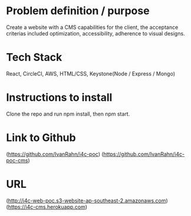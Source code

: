 # Problem definition / purpose

Create a website with a CMS capabilities for the client, the acceptance criterias included optimization, accessibility, adherence to visual designs.

# Tech Stack

React, CircleCI, AWS, HTML/CSS, Keystone(Node / Express / Mongo)

# Instructions to install

Clone the repo and run npm install, then npm start.

# Link to Github
(https://github.com/IvanRahn/i4c-poc)
(https://github.com/IvanRahn/i4c-poc-cms)

# URL
(http://i4c-web-poc.s3-website-ap-southeast-2.amazonaws.com)
(https://i4c-cms.herokuapp.com)

